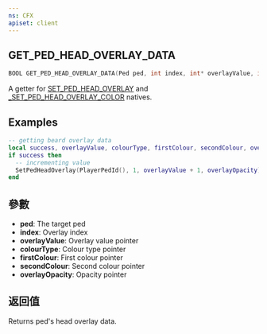 ```yaml
---
ns: CFX
apiset: client
---
```

## GET_PED_HEAD_OVERLAY_DATA

```c
BOOL GET_PED_HEAD_OVERLAY_DATA(Ped ped, int index, int* overlayValue, int* colourType, int* firstColour, int* secondColour, float* overlayOpacity);
```

A getter for [SET_PED_HEAD_OVERLAY](#_0x48F44967FA05CC1E) and [_SET_PED_HEAD_OVERLAY_COLOR](#_0x497BF74A7B9CB952) natives.

## Examples

```lua
-- getting beard overlay data
local success, overlayValue, colourType, firstColour, secondColour, overlayOpacity = GetPedHeadOverlayData(PlayerPedId(), 1)
if success then
  -- incrementing value
  SetPedHeadOverlay(PlayerPedId(), 1, overlayValue + 1, overlayOpacity)
end
```

## 參數
* **ped**: The target ped
* **index**: Overlay index
* **overlayValue**: Overlay value pointer
* **colourType**: Colour type pointer
* **firstColour**: First colour pointer
* **secondColour**: Second colour pointer
* **overlayOpacity**: Opacity pointer

## 返回值
Returns ped's head overlay data.
